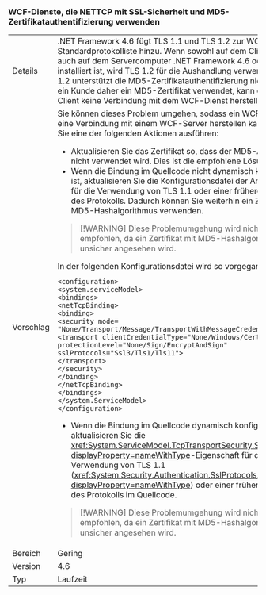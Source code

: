 ### <a name="wcf-services-that-use-nettcp-with-ssl-security-and-md5-certificate-authentication"></a>WCF-Dienste, die NETTCP mit SSL-Sicherheit und MD5-Zertifikatauthentifizierung verwenden

|   |   |
|---|---|
|Details|.NET Framework 4.6 fügt TLS 1.1 und TLS 1.2 zur WCF-SSL-Standardprotokolliste hinzu. Wenn sowohl auf dem Client- als auch auf dem Servercomputer .NET Framework 4.6 oder höher installiert ist, wird TLS 1.2 für die Aushandlung verwendet. TLS 1.2 unterstützt die MD5-Zertifikatauthentifizierung nicht. Wenn ein Kunde daher ein MD5-Zertifikat verwendet, kann der WCF-Client keine Verbindung mit dem WCF-Dienst herstellen.|
|Vorschlag|Sie können dieses Problem umgehen, sodass ein WCF-Client eine Verbindung mit einem WCF-Server herstellen kann, indem Sie eine der folgenden Aktionen ausführen:<ul><li>Aktualisieren Sie das Zertifikat so, dass der MD5-Algorithmus nicht verwendet wird. Dies ist die empfohlene Lösung.</li><li>Wenn die Bindung im Quellcode nicht dynamisch konfiguriert ist, aktualisieren Sie die Konfigurationsdatei der Anwendung für die Verwendung von TLS 1.1 oder einer früheren Version des Protokolls. Dadurch können Sie weiterhin ein Zertifikat mit MD5-Hashalgorithmus verwenden.</li></ul> <blockquote> [!WARNING] Diese Problemumgehung wird nicht empfohlen, da ein Zertifikat mit MD5-Hashalgorithmus als unsicher angesehen wird.</blockquote> In der folgenden Konfigurationsdatei wird so vorgegangen:<pre><code class="language-xml">&lt;configuration&gt;&#13;&#10;&lt;system.serviceModel&gt;&#13;&#10;&lt;bindings&gt;&#13;&#10;&lt;netTcpBinding&gt;&#13;&#10;&lt;binding&gt;&#13;&#10;&lt;security mode= &quot;None/Transport/Message/TransportWithMessageCredential&quot; &gt;&#13;&#10;&lt;transport clientCredentialType=&quot;None/Windows/Certificate&quot;&#13;&#10;protectionLevel=&quot;None/Sign/EncryptAndSign&quot;&#13;&#10;sslProtocols=&quot;Ssl3/Tls1/Tls11&quot;&gt;&#13;&#10;&lt;/transport&gt;&#13;&#10;&lt;/security&gt;&#13;&#10;&lt;/binding&gt;&#13;&#10;&lt;/netTcpBinding&gt;&#13;&#10;&lt;/bindings&gt;&#13;&#10;&lt;/system.ServiceModel&gt;&#13;&#10;&lt;/configuration&gt;&#13;&#10;</code></pre><ul><li>Wenn die Bindung im Quellcode dynamisch konfiguriert ist, aktualisieren Sie die <xref:System.ServiceModel.TcpTransportSecurity.SslProtocols?displayProperty=nameWithType>-Eigenschaft für die Verwendung von TLS 1.1 (<xref:System.Security.Authentication.SslProtocols.Tls11?displayProperty=nameWithType>) oder einer früheren Version des Protokolls im Quellcode.</li></ul> <blockquote> [!WARNING] Diese Problemumgehung wird nicht empfohlen, da ein Zertifikat mit MD5-Hashalgorithmus als unsicher angesehen wird.</blockquote> |
|Bereich|Gering|
|Version|4.6|
|Typ|Laufzeit|

